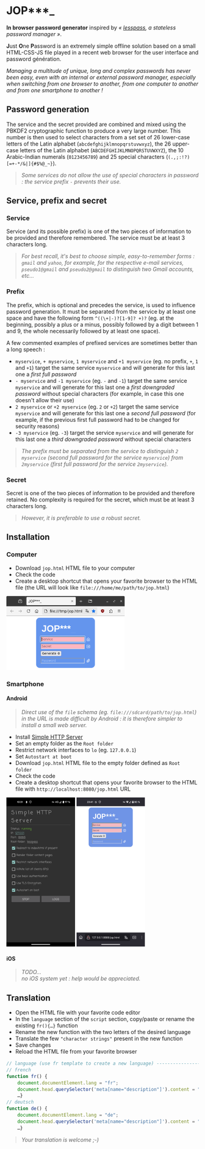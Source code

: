 # JOP***_

**In browser password generator** inspired by _« [lesspass](https://github.com/lesspass/lesspass), a stateless password manager »_.

**J**ust **O**ne **P**assword is an extremely simple offline solution based on a small HTML-CSS-JS file played in a recent web browser for the user interface and password génération.

_Managing a multitude of unique, long and complex passwords has never been easy, even with an internal or external password manager, especially when switching from one browser to another, from one computer to another and from one smartphone to another !_



## Password generation

The service and the secret provided are combined and mixed using the PBKDF2 cryptographic function to produce a very large number.
This number is then used to select characters from a set set of 26 lower-case letters of the Latin alphabet (`abcdefghijklmnopqrstuvwxyz`), the 26 upper-case letters of the Latin alphabet (`ABCDEFGHIJKLMNOPQRSTUVWXYZ`), the 10 Arabic-Indian numerals (`0123456789`) and 25 special characters (`(.,;:!?)[=+-*/&|]{#$%@_~}`).

> _Some services do not allow the use of special characters in password : the service prefix `-` prevents their use._



## Service, prefix and secret

### Service

Service (and its possible prefix) is one of the two pieces of information to be provided and therefore remembered.
The service must be at least 3 characters long.

> _For best recall, it's best to choose simple, easy-to-remember forms : `gmail` and `yahoo`, for example, for the respective e-mail services, `pseudo1@gmail` and `pseudo2@gmail` to distinguish two Gmail accounts, etc…_


### Prefix

The prefix, which is optional and precedes the service, is used to influence password generation.
It must be separated from the service by at least one space and have the following form `^((\+|-)?[1-9]? +)?` (eg. at the beginning, possibly a plus or a minus, possibly followed by a digit between 1 and 9, the whole necessarily followed by at least one space).

A few commented examples of prefixed services are sometimes better than a long speech :
- `myservice`, `+ myservice`, `1 myservice` and `+1 myservice` (eg. no prefix, `+`, `1` and `+1`) target the same service `myservice` and will generate for this last one a _first full password_
- `- myservice` and `-1 myservice` (eg. `-` and `-1`) target the same service `myservice` and will generate for this last one a _first downgraded password_ without special characters (for example, in case this one doesn't allow their use)
- `2 myservice` or `+2 myservice` (eg. `2` or `+2`) target the same service `myservice` and will generate for this last one a _second full password_ (for example, if the previous first full password had to be changed for security reasons)
- `-3 myservice` (eg. `-3`) target the service `myservice` and will generate for this last one a _third downgraded password_ without special characters

> _The prefix must be separated from the service to distinguish `2 myservice` (second full password for the service `myservice`) from `2myservice` (first full password for the service `2myservice`)._


### Secret

Secret is one of the two pieces of information to be provided and therefore retained.
No complexity is required for the secret, which must be at least 3 characters long.

> _However, it is preferable to use a robust secret._



## Installation

### Computer

- Download `jop.html` HTML file to your computer
- Check the code
- Create a desktop shortcut that opens your favorite browser to the HTML file (the URL will look like `file:///home/me/path/to/jop.html`)

<img alt="JOP on computer" src="jop.computer.png" width="310px"/>


### Smartphone

#### Android

> _Direct use of the `file` schema (eg. `file:///sdcard/path/to/jop.html`) in the URL is made difficult by Android : it is therefore simpler to install a small web server._

- Install [Simple HTTP Server](https://play.google.com/store/apps/details?id=com.phlox.simpleserver)
- Set an empty folder as the `Root folder`
- Restrict network interfaces to `lo` (eg. `127.0.0.1`)
- Set `Autostart at boot`
- Download `jop.html` HTML file to the empty folder defined as `Root folder`
- Check the code
- Create a desktop shortcut that opens your favorite browser to the HTML file with `http://localhost:8080/jop.html` URL

<img alt="Simple HTTP Server on Android" src="simpleHTTPserver.android.png" height="390px"/> <img alt="JOP on Android" src="jop.android.png" height="390px"/>


#### iOS

> _TODO…_<br/>
> _no iOS system yet : help would be appreciated._



## Translation

- Open the HTML file with your favorite code editor
- In the `language` section of the `script` section, copy/paste or rename the existing `fr(){…}` function
- Rename the new function with the two letters of the desired language
- Translate the few `"character strings"` present in the new function
- Save changes
- Reload the HTML file from your favorite browser

```js
// language (use fr template to create a new language) ------------------------
// french
function fr() {
	document.documentElement.lang = "fr";
	document.head.querySelector('meta[name="description"]').content = "Générateur de mot de passe";
	…}
// deutsch
function de() {
	document.documentElement.lang = "de";
	document.head.querySelector('meta[name="description"]').content = "Passwortgenerator";
	…}
```

> _Your translation is welcome ;-)_
